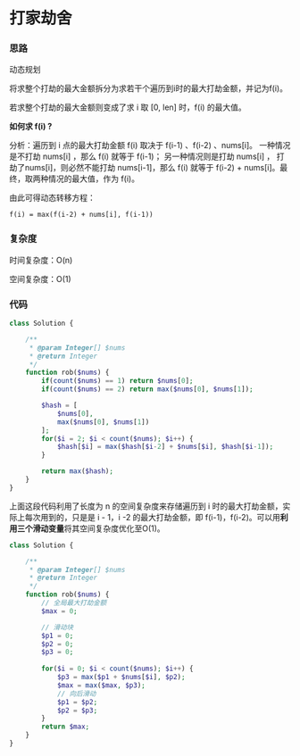 # 打家劫舍

### 思路

动态规划

将求整个打劫的最大金额拆分为求若干个遍历到i时的最大打劫金额，并记为f(i)。

若求整个打劫的最大金额则变成了求 i 取 [0, len] 时，f(i) 的最大值。

**如何求 f(i) ?**

分析：遍历到 i 点的最大打劫金额 f(i) 取决于 f(i-1) 、f(i-2) 、nums[i]。
一种情况是不打劫 nums[i] ，那么 f(i) 就等于 f(i-1)；
另一种情况则是打劫 nums[i] ， 打劫了nums[i]，则必然不能打劫 nums[i-1]，那么 f(i) 就等于 f(i-2) + nums[i]。最终，取两种情况的最大值，作为 f(i)。

由此可得动态转移方程：

    f(i) = max(f(i-2) + nums[i], f(i-1))


### 复杂度

时间复杂度：O(n)

空间复杂度：O(1)

### 代码

```php
class Solution {

    /**
     * @param Integer[] $nums
     * @return Integer
     */
    function rob($nums) {
        if(count($nums) == 1) return $nums[0];
        if(count($nums) == 2) return max($nums[0], $nums[1]);

        $hash = [
            $nums[0],
            max($nums[0], $nums[1])
        ];
        for($i = 2; $i < count($nums); $i++) {
            $hash[$i] = max($hash[$i-2] + $nums[$i], $hash[$i-1]);
        }

        return max($hash);
    }
}
```

上面这段代码利用了长度为 n 的空间复杂度来存储遍历到 i 时的最大打劫金额，实际上每次用到的，只是是 i - 1，i -2 的最大打劫金额，即 f(i-1)，f(i-2)。可以用**利用三个滑动变量**将其空间复杂度优化至O(1)。

```php
class Solution {

    /**
     * @param Integer[] $nums
     * @return Integer
     */
    function rob($nums) {
        // 全局最大打劫金额
        $max = 0;

        // 滑动块
        $p1 = 0;
        $p2 = 0;
        $p3 = 0;
        
        for($i = 0; $i < count($nums); $i++) {
            $p3 = max($p1 + $nums[$i], $p2);
            $max = max($max, $p3);
            // 向后滑动
            $p1 = $p2;
            $p2 = $p3;
        }
        return $max;
    }
}
```